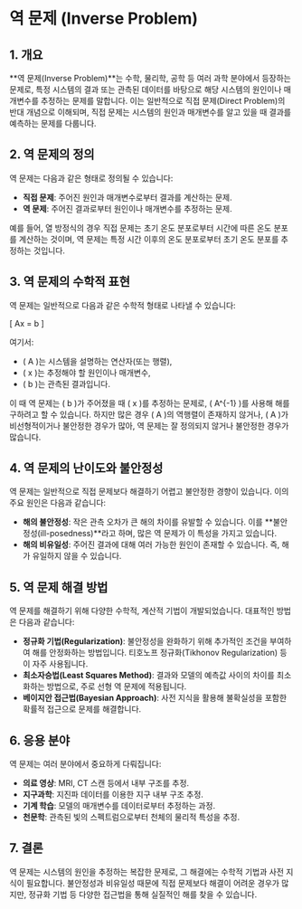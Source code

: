 # 역 문제 (Inverse Problem)

## 1. 개요
**역 문제(Inverse Problem)**는 수학, 물리학, 공학 등 여러 과학 분야에서 등장하는 문제로, 특정 시스템의 결과 또는 관측된 데이터를 바탕으로 해당 시스템의 원인이나 매개변수를 추정하는 문제를 말합니다. 이는 일반적으로 직접 문제(Direct Problem)의 반대 개념으로 이해되며, 직접 문제는 시스템의 원인과 매개변수를 알고 있을 때 결과를 예측하는 문제를 다룹니다.

## 2. 역 문제의 정의
역 문제는 다음과 같은 형태로 정의될 수 있습니다:
- **직접 문제**: 주어진 원인과 매개변수로부터 결과를 계산하는 문제.
- **역 문제**: 주어진 결과로부터 원인이나 매개변수를 추정하는 문제.

예를 들어, 열 방정식의 경우 직접 문제는 초기 온도 분포로부터 시간에 따른 온도 분포를 계산하는 것이며, 역 문제는 특정 시간 이후의 온도 분포로부터 초기 온도 분포를 추정하는 것입니다.

## 3. 역 문제의 수학적 표현
역 문제는 일반적으로 다음과 같은 수학적 형태로 나타낼 수 있습니다:

\[
Ax = b
\]

여기서:
- \( A \)는 시스템을 설명하는 연산자(또는 행렬),
- \( x \)는 추정해야 할 원인이나 매개변수,
- \( b \)는 관측된 결과입니다.

이 때 역 문제는 \( b \)가 주어졌을 때 \( x \)를 추정하는 문제로, \( A^{-1} \)를 사용해 해를 구하려고 할 수 있습니다. 하지만 많은 경우 \( A \)의 역행렬이 존재하지 않거나, \( A \)가 비선형적이거나 불안정한 경우가 많아, 역 문제는 잘 정의되지 않거나 불안정한 경우가 많습니다.

## 4. 역 문제의 난이도와 불안정성
역 문제는 일반적으로 직접 문제보다 해결하기 어렵고 불안정한 경향이 있습니다. 이의 주요 원인은 다음과 같습니다:

- **해의 불안정성**: 작은 관측 오차가 큰 해의 차이를 유발할 수 있습니다. 이를 **불안정성(ill-posedness)**라고 하며, 많은 역 문제가 이 특성을 가지고 있습니다.
- **해의 비유일성**: 주어진 결과에 대해 여러 가능한 원인이 존재할 수 있습니다. 즉, 해가 유일하지 않을 수 있습니다.

## 5. 역 문제 해결 방법
역 문제를 해결하기 위해 다양한 수학적, 계산적 기법이 개발되었습니다. 대표적인 방법은 다음과 같습니다:

- **정규화 기법(Regularization)**: 불안정성을 완화하기 위해 추가적인 조건을 부여하여 해를 안정화하는 방법입니다. 티호노프 정규화(Tikhonov Regularization) 등이 자주 사용됩니다.
- **최소자승법(Least Squares Method)**: 결과와 모델의 예측값 사이의 차이를 최소화하는 방법으로, 주로 선형 역 문제에 적용됩니다.
- **베이지안 접근법(Bayesian Approach)**: 사전 지식을 활용해 불확실성을 포함한 확률적 접근으로 문제를 해결합니다.

## 6. 응용 분야
역 문제는 여러 분야에서 중요하게 다뤄집니다:
- **의료 영상**: MRI, CT 스캔 등에서 내부 구조를 추정.
- **지구과학**: 지진파 데이터를 이용한 지구 내부 구조 추정.
- **기계 학습**: 모델의 매개변수를 데이터로부터 추정하는 과정.
- **천문학**: 관측된 빛의 스펙트럼으로부터 천체의 물리적 특성을 추정.

## 7. 결론
역 문제는 시스템의 원인을 추정하는 복잡한 문제로, 그 해결에는 수학적 기법과 사전 지식이 필요합니다. 불안정성과 비유일성 때문에 직접 문제보다 해결이 어려운 경우가 많지만, 정규화 기법 등 다양한 접근법을 통해 실질적인 해를 찾을 수 있습니다.

